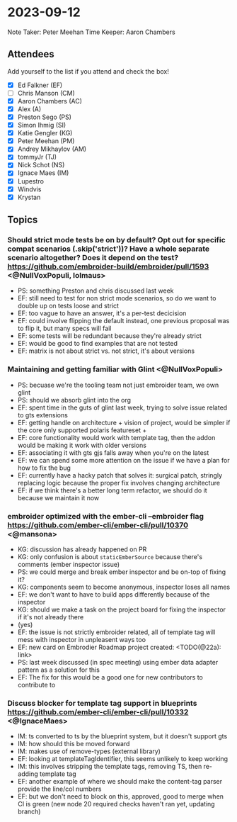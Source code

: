 # 2023-09-12

Note Taker: Peter Meehan
Time Keeper: Aaron Chambers

## Attendees

Add yourself to the list if you attend and check the box!

- [x] Ed Falkner (EF)
- [ ] Chris Manson (CM)
- [x] Aaron Chambers (AC)
- [x] Alex (A)
- [x] Preston Sego (PS)
- [x] Simon Ihmig (SI)
- [x] Katie Gengler (KG)
- [x] Peter Meehan (PM)
- [x] Andrey Mikhaylov (AM)
- [x] tommyJr (TJ)
- [x] Nick Schot (NS)
- [x] Ignace Maes (IM)
- [x] Lupestro
- [x] Windvis
- [x] Krystan

## Topics

### Should strict mode tests be on by default? Opt out for specific compat scenarios (.skip('strict'))? Have a whole separate scenario altogether? Does it depend on the test? https://github.com/embroider-build/embroider/pull/1593 <@NullVoxPopuli, lolmaus>

- PS: something Preston and chris discussed last week
- EF: still need to test for non strict mode scenarios, so do we want to double up on tests loose and strict
- EF: too vague to have an answer, it's a per-test decicision
- EF: could involve flipping the default instead, one previous proposal was to flip it, but many specs will fail
- EF: some tests will be redundant because they're already strict
- EF: would be good to find examples that are not tested
- EF: matrix is not about strict vs. not strict, it's about versions


### Maintaining and getting familiar with Glint <@NullVoxPopuli>

- PS: becuase we're the tooling team not just embroider team, we own glint
- PS: should we absorb glint into the org
- EF: spent time in the guts of glint last week, trying to solve issue related to gts extensions
- EF: getting handle on architecture + vision of project, would be simpler if the core only supported polaris featureset +
- EF: core functionality would work with template tag, then the addon would be making it work with older versions
- EF: associating it with gts gjs falls away when you're on the latest
- EF: we can spend some more attention on the issue if we have a plan for how to fix the bug
- EF: currently have a hacky patch that solves it: surgical patch, stringly replacing logic because the proper fix involves changing architecture
- EF: if we think there's a better long term refactor, we should do it because we maintain it now


### embroider optimized with the ember-cli –embroider flag https://github.com/ember-cli/ember-cli/pull/10370 <@mansona>

- KG: discussion has already happened on PR
- KG: only confusion is about `staticEmberSource` because there's comments (ember inspector issue)
- PS: we could merge and break ember inspector and be on-top of fixing it?
- KG: components seem to become anonymous, inspector loses all names
- EF: we don't want to have to build apps differently because of the inspector
- KG: should we make a task on the project board for fixing the inspector if it's not already there
- (yes)
- EF: the issue is not strictly embroider related, all of template tag will mess with inspector in unpleasent ways too
- EF: new card on Embrodier Roadmap project created: <TODO(@22a): link>
- PS: last week discussed (in spec meeting) using ember data adapter pattern as a solution for this
- EF: The fix for this would be a good one for new contributors to contribute to


### Discuss blocker for template tag support in blueprints https://github.com/ember-cli/ember-cli/pull/10332 <@IgnaceMaes>

- IM: ts converted to ts by the blueprint system, but it doesn't support gts
- IM: how should this be moved forward
- IM: makes use of remove-types (external library)
- EF: looking at templateTagIdentifier, this seems unlikely to keep working
- IM: this involves stripping the template tags, removing TS, then re-adding template tag
- EF: another example of where we should make the content-tag parser provide the line/col numbers
- EF: but we don't need to block on this, approved, good to merge when CI is green (new node 20 required checks haven't ran yet, updating branch)

